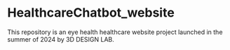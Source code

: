 # HealthcareChatbot_website
 This repository is an eye health healthcare website project launched in the summer of 2024 by 3D DESIGN LAB.
